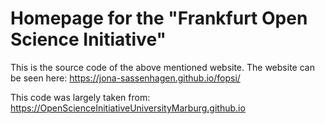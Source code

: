 # Homepage for the "Frankfurt Open Science Initiative" 

This is the source code of the above mentioned website.
The website can be seen here: 
https://jona-sassenhagen.github.io/fopsi/

This code was largely taken from:
https://OpenScienceInitiativeUniversityMarburg.github.io
